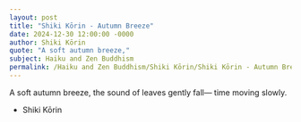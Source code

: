 ```yaml
---
layout: post
title: "Shiki Kōrin - Autumn Breeze"
date: 2024-12-30 12:00:00 -0000
author: Shiki Kōrin
quote: "A soft autumn breeze,"
subject: Haiku and Zen Buddhism
permalink: /Haiku and Zen Buddhism/Shiki Kōrin/Shiki Kōrin - Autumn Breeze
---
```


A soft autumn breeze,
the sound of leaves gently fall—
time moving slowly.

- Shiki Kōrin
